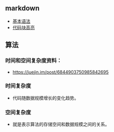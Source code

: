 ## markdown
- [基本语法](https://www.jianshu.com/p/191d1e21f7ed)
- [代码块高亮](https://kennylee26.gitbooks.io/markdown/content/grammar/Code.html)

## 算法

### 时间和空间复杂度资料：
- https://juejin.im/post/6844903750985842695

### 时间复杂度
- 代码随数据规模增长的变化趋势。

### 空间复杂度
- 就是表示算法的存储空间和数据规模之间的关系。